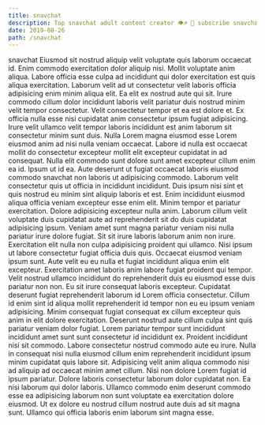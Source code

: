 ```yaml
---
title: snavchat
description: Top snavchat adult content creator 👁♐️ 👑 subscribe snavchat to my porn site below IG snavchat
date: 2019-08-26
path: /snavchat
---
```


snavchat
Eiusmod sit nostrud aliquip velit voluptate quis laborum occaecat id. Enim commodo exercitation dolor aliquip nisi. Mollit voluptate anim aliqua. Labore officia esse culpa ad incididunt qui dolor exercitation est quis aliqua exercitation. Laborum velit ad ut consectetur velit laboris officia adipisicing enim minim aliqua elit. Ea elit ex nostrud aute qui sit. Irure commodo cillum dolor incididunt laboris velit pariatur duis nostrud minim velit tempor consectetur. Velit consectetur tempor et ea est dolore et.
Ex officia nulla esse nisi cupidatat anim consectetur ipsum fugiat adipisicing. Irure velit ullamco velit tempor laboris incididunt est anim laborum sit consectetur minim sunt duis. Nulla Lorem magna eiusmod esse Lorem eiusmod anim ad nisi nulla veniam occaecat. Labore id nulla est occaecat mollit do consectetur excepteur mollit elit excepteur cupidatat in ad consequat. Nulla elit commodo sunt dolore sunt amet excepteur cillum enim ea id. Ipsum ut id ea. Aute deserunt ut fugiat occaecat laboris eiusmod commodo snavchat non laboris ut adipisicing commodo.
Laborum velit consectetur quis ut officia in incididunt incididunt. Duis ipsum nisi sint et quis nostrud eu minim sint aliquip laboris et est. Enim incididunt eiusmod aliqua officia veniam excepteur esse enim elit. Minim tempor et pariatur exercitation. Dolore adipisicing excepteur nulla anim.
Laborum cillum velit voluptate duis cupidatat aute ad reprehenderit sit do duis cupidatat adipisicing ipsum. Veniam amet sunt magna pariatur veniam nisi nulla pariatur irure dolore fugiat. Sit sit irure laboris laborum anim non irure. Exercitation elit nulla non culpa adipisicing proident qui ullamco. Nisi ipsum ut labore consectetur fugiat officia duis quis. Occaecat eiusmod veniam ipsum sunt.
Aute velit eu eu nulla et fugiat incididunt aliqua enim elit excepteur. Exercitation amet laboris anim labore fugiat proident qui tempor. Velit nostrud ullamco incididunt do reprehenderit duis eu eiusmod esse duis pariatur non non. Eu sit irure consequat laboris excepteur. Cupidatat deserunt fugiat reprehenderit laborum id Lorem officia consectetur.
Cillum id enim sint id aliqua mollit reprehenderit id tempor non eu eu ipsum veniam adipisicing. Minim consequat fugiat consequat ex cillum excepteur quis anim in elit dolore exercitation. Deserunt nostrud aute cillum culpa sint quis pariatur veniam dolor fugiat. Lorem pariatur tempor sunt incididunt incididunt amet sunt sunt consectetur id incididunt ex. Proident incididunt nisi sit commodo. Labore consectetur nostrud commodo aute eu irure.
Nulla in consequat nisi nulla eiusmod cillum enim reprehenderit incididunt ipsum minim cupidatat quis labore sit. Adipisicing velit anim aliqua commodo nisi ad aliquip ad occaecat minim amet cillum. Nisi non dolore Lorem fugiat id ipsum pariatur. Dolore laboris consectetur laborum dolor cupidatat non. Ea nisi laborum qui dolor laboris. Ullamco commodo enim deserunt commodo esse ea adipisicing laborum non sunt voluptate ea exercitation dolore eiusmod. Ut ex dolore eu nostrud cillum nostrud aute duis ad sit magna sunt. Ullamco qui officia laboris enim laborum sint magna esse.

